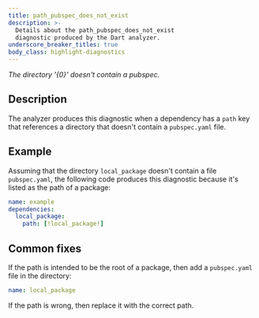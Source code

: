 ```yaml
---
title: path_pubspec_does_not_exist
description: >-
  Details about the path_pubspec_does_not_exist
  diagnostic produced by the Dart analyzer.
underscore_breaker_titles: true
body_class: highlight-diagnostics
---
```


_The directory '{0}' doesn't contain a pubspec._

## Description

The analyzer produces this diagnostic when a dependency has a `path` key
that references a directory that doesn't contain a `pubspec.yaml` file.

## Example

Assuming that the directory `local_package` doesn't contain a file
`pubspec.yaml`, the following code produces this diagnostic because it's
listed as the path of a package:

```yaml
name: example
dependencies:
  local_package:
    path: [!local_package!]
```

## Common fixes

If the path is intended to be the root of a package, then add a
`pubspec.yaml` file in the directory:

```yaml
name: local_package
```

If the path is wrong, then replace it with the correct path.
